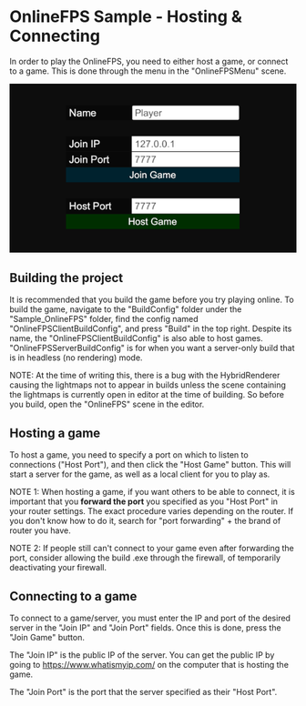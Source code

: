 

# OnlineFPS Sample - Hosting & Connecting

In order to play the OnlineFPS, you need to either host a game, or connect to a game. This is done through the menu in the "OnlineFPSMenu" scene.

![](../../Images/onlinefps-connection-menu.png)


## Building the project

It is recommended that you build the game before you try playing online. To build the game, navigate to the "BuildConfig" folder under the "Sample_OnlineFPS" folder, find the config named "OnlineFPSClientBuildConfig", and press "Build" in the top right. Despite its name, the "OnlineFPSClientBuildConfig" is also able to host games. "OnlineFPSServerBuildConfig" is for when you want a server-only build that is in headless (no rendering) mode.

NOTE: At the time of writing this, there is a bug with the HybridRenderer causing the lightmaps not to appear in builds unless the scene containing the lightmaps is currently open in editor at the time of building. So before you build, open the "OnlineFPS" scene in the editor.


## Hosting a game

To host a game, you need to specify a port on which to listen to connections ("Host Port"), and then click the "Host Game" button. This will start a server for the game, as well as a local client for you to play as.

NOTE 1: When hosting a game, if you want others to be able to connect, it is important that you **forward the port** you specified as you "Host Port" in your router settings. The exact procedure varies depending on the router. If you don't know how to do it, search for "port forwarding" + the brand of router you have.

NOTE 2: If people still can't connect to your game even after forwarding the port, consider allowing the build .exe through the firewall, of temporarily deactivating your firewall.


## Connecting to a game

To connect to a game/server, you must enter the IP and port of the desired server in the "Join IP" and "Join Port" fields. Once this is done, press the "Join Game" button.

The "Join IP" is the public IP of the server. You can get the public IP by going to https://www.whatismyip.com/ on the computer that is hosting the game.

The "Join Port" is the port that the server specified as their "Host Port".